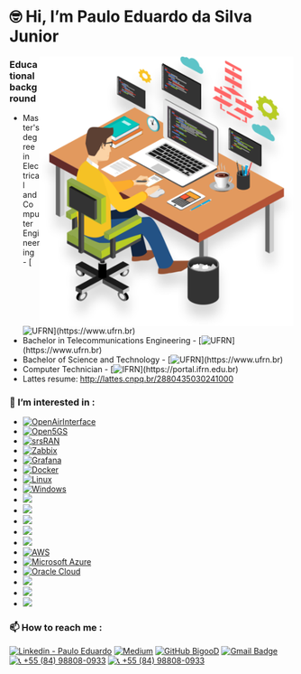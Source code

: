 # :nerd_face: **Hi, I’m  Paulo Eduardo da Silva Junior**

<img src="https://raw.githubusercontent.com/PauloBigooD/Images/refs/heads/main/README_Computer.png?token=GHSAT0AAAAAADDXLC7I2DKLYTVWNRJCBOTK2B5WX3Q" min-width="450px" max-width="450px" width="450px" align="right">

### Educational background
- Master's degree in Electrical and Computer Engineering - [![UFRN](https://img.shields.io/badge/-UFRN-blue?style=plastic&logo=telephone&logoColor=white&link=https://www.ufrn.br/")](https://www.ufrn.br)
- Bachelor in Telecommunications Engineering - [![UFRN](https://img.shields.io/badge/-UFRN-blue?style=plastic&logo=telephone&logoColor=white&link=https://www.ufrn.br/")](https://www.ufrn.br)
- Bachelor of Science and Technology - [![UFRN](https://img.shields.io/badge/-UFRN-blue?style=plastic&logo=telephone&logoColor=white&link=https://www.ufrn.br/")](https://www.ufrn.br)
- Computer Technician - [![IFRN](https://img.shields.io/badge/-IFRN-3ADF00?style=plastic&logo=telephone&logoColor=white&link=https://portal.ifrn.edu.br/")](https://portal.ifrn.edu.br)
- Lattes resume: http://lattes.cnpq.br/2880435030241000
  
### 👀 I’m interested in : 

  - [![OpenAirInterface](https://img.shields.io/badge/OpenAirInterface-119ebd?style=plastic&logoColor=white)](https://github.com/PauloBigooD/OpenAirInterface)
  - [![Open5GS](https://img.shields.io/badge/Open5GS-119ebd?style=plastic&logoColor=white)]()
  - [![srsRAN](https://img.shields.io/badge/srsRAN-119ebd?style=plastic&logoColor=white)]()
  - [![Zabbix](https://img.shields.io/badge/ZABBIX-FF0000?style=plastic&logo=zotero&logoColor=write)](https://github.com/PauloBigooD/Zabbix)
  - [![Grafana](https://img.shields.io/badge/Grafana-F4FA58?style=plastic&logo=grafana&logoColor=write)](https://github.com/PauloBigooD/Grafana)
  - [![Docker](https://img.shields.io/badge/Docker-2496ED?style=plastic&logo=docker&logoColor=white)](https://github.com/PauloBigooD/Docker)
  - [![Linux](https://img.shields.io/badge/Linux-FCC624?logo=linux&logoColor=black)](#)
  - [![Windows](https://custom-icon-badges.demolab.com/badge/Windows-0078D6?logo=windows11&logoColor=white)](#)
  - <img src="https://img.shields.io/badge/Kubernetes-326DE6?style=plastic&logo=kubernetes&logoColor=white">
  - <img src="https://img.shields.io/badge/Puppet-FFAD19?style=plastic&logo=puppet&logoColor=black">
  - <img src="https://img.shields.io/badge/Ansible-000000?style=plastic&logo=Ansible&logoColor=white">
  - <img src="https://img.shields.io/badge/Terraform-7B42BC?style=plastic&logo=terraform&logoColor=white">
  - <img src="https://img.shields.io/badge/OpenStack-EA2046?style=plastic&logo=openstack&logoColor=white">
  -	[![AWS](https://img.shields.io/badge/AWS-%23FF9900.svg?logo=amazon-web-services&logoColor=white)](#)
  - [![Microsoft Azure](https://custom-icon-badges.demolab.com/badge/Microsoft%20Azure-0089D6?logo=msazure&logoColor=white)](#)
  - [![Oracle Cloud](https://custom-icon-badges.demolab.com/badge/Oracle%20Cloud-F80000?logo=oracle&logoColor=white)](#)
  - <img src="https://img.shields.io/badge/Proxmox-000000?style=plastic&logo=proxmox&logoColor=write">
  - <img src="https://img.shields.io/badge/PowerShell-EFFBFB?style=plastic&logo=powershell&logoColor=write">
  - <img src="https://img.shields.io/badge/Python-14354C?style=plastic&logo=python&logoColor=white">

### 📫 How to reach me : 



[![Linkedin - Paulo Eduardo](https://custom-icon-badges.demolab.com/badge/LinkedIn-0A66C2?logo=linkedin-white&logoColor=fff&link=https://www.linkedin.com/in/paulo-eduardo-5a18b3174)](https://www.linkedin.com/in/paulo-eduardo-5a18b3174)
[![Medium](https://img.shields.io/badge/Medium-%23000000.svg?logo=medium&logoColor=white)](https://medium.com/@paulo.eduardo.093)
[![GitHub BigooD](https://img.shields.io/github/followers/VanessaSwerts?label=PauloBigooD&style=social)](https://github.com/PauloBigooD)
[![Gmail Badge](https://img.shields.io/badge/-paulo.eduardo.093@ufrn.edu.br-424242?style=plastic&labelColor=424242&logo=Gmail&logoColor=write&link=mailto:paulo.eduardo.093@ufrn.edu.br)](mailto:paulo.eduardo.093@ufrn.edu.br)
[![📞 +55 (84) 98808-0933](https://img.shields.io/badge/-%F0%9F%93%9E%20+55%20(84)%2098808%200933-424242?style=plastic&logoColor=white)]()
[![📞 +55 (84) 98808-0933](https://img.shields.io/badge/-WhatsApp%20+55%20(84)%2098808%200933-3ADF00?style=plastic&logo=whatsapp&logoColor=white)]()


<!---

[![card](https://github-readme-stats.vercel.app/api?username=PauloBigooD&theme=tokyonight&show_icons=true)](https://github.com/anuraghazra/github-readme-stats)

PauloBigooD/PauloBigooD is a ✨ special ✨ repository because its `README.md` (this file) appears on your GitHub profile.
You can click the Preview link to take a look at your changes.
--->
